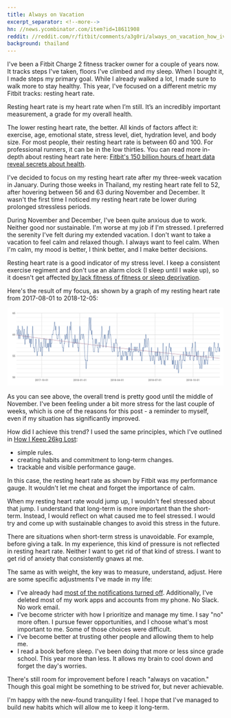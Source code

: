 ```yaml
---
title: Always on Vacation
excerpt_separator: <!--more-->
hn: //news.ycombinator.com/item?id=18611908
reddit: //reddit.com/r/fitbit/comments/a3g0ri/always_on_vacation_how_ive_used_fitbit_charge_2/?
background: thailand
---
```


I've been a Fitbit Charge 2 fitness tracker owner for a couple of years now. It tracks steps I've taken, floors I've climbed and my sleep. When I bought it, I made steps my primary goal. While I already walked a lot, I made sure to walk more to stay healthy. This year, I've focused on a different metric my Fitbit tracks: resting heart rate.

Resting heart rate is my heart rate when I’m still. It’s an incredibly important measurement, a grade for my overall health.

<!--more-->

The lower resting heart rate, the better. All kinds of factors affect it: exercise, age, emotional state, stress level, diet, hydration level, and body size. For most people, their resting heart rate is between 60 and 100. For professional runners, it can be in the low thirties. You can read more in-depth about resting heart rate here: [Fitbit's 150 billion hours of heart data reveal secrets about health](https://finance.yahoo.com/news/exclusive-fitbits-150-billion-hours-heart-data-reveals-secrets-human-health-133124215.html).

I've decided to focus on my resting heart rate after my three-week vacation in January. During those weeks in Thailand, my resting heart rate fell to 52, after hovering between 56 and 63 during November and December. It wasn't the first time I noticed my resting heart rate be lower during prolonged stressless periods.

During November and December, I've been quite anxious due to work. Neither good nor sustainable. I'm worse at my job if I'm stressed. I preferred the serenity I've felt during my extended vacation. I don't want to take a vacation to feel calm and relaxed though. I always want to feel calm. When I'm calm, my mood is better, I think better, and I make better decisions.

Resting heart rate is a good indicator of my stress level. I keep a consistent exercise regiment and don't use an alarm clock (I sleep until I wake up), so it doesn't get affected [by lack fitness of fitness or sleep deprivation](https://blog.fitbit.com/resting-heart-rate/).

Here's the result of my focus, as shown by a graph of my resting heart rate from 2017-08-01 to 2018-12-05:

<div>
  <a href="/assets/images/resting heart rate.png">
    <img src="/assets/images/resting heart rate.png" alt="Resting Heart Rate: 2017-08-01 - 2018-11-03">
  </a>
</div>

As you can see above, the overall trend is pretty good until the middle of November. I've been feeling under a bit more stress for the last couple of weeks, which is one of the reasons for this post - a reminder to myself, even if my situation has significantly improved.

How did I achieve this trend? I used the same principles, which I've outlined in [How I Keep 26kg Lost](/how-i-keep-26kg-lost):

* simple rules.
* creating habits and commitment to long-term changes.
* trackable and visible performance gauge.

In this case, the resting heart rate as shown by Fitbit was my performance gauge. It wouldn't let me cheat and forget the importance of calm.

When my resting heart rate would jump up, I wouldn't feel stressed about that jump. I understand that long-term is more important than the short-term. Instead, I would reflect on what caused me to feel stressed. I would try and come up with sustainable changes to avoid this stress in the future.

There are situations when short-term stress is unavoidable. For example, before giving a talk. In my experience, this kind of pressure is not reflected in resting heart rate. Neither I want to get rid of that kind of stress. I want to get rid of anxiety that consistently gnaws at me.

The same as with weight, the key was to measure, understand, adjust. Here are some specific adjustments I've made in my life:

* I've already had [most of the notifications turned off](/silence). Additionally, I've deleted most of my work apps and accounts from my phone. No Slack. No work email.
* I've become stricter with how I prioritize and manage my time. I say "no" more often. I pursue fewer opportunities, and I choose what's most important to me. Some of those choices were difficult.
* I've become better at trusting other people and allowing them to help me.
* I read a book before sleep. I've been doing that more or less since grade school. This year more than less. It allows my brain to cool down and forget the day's worries.

There's still room for improvement before I reach "always on vacation." Though this goal might be something to be strived for, but never achievable.

I'm happy with the new-found tranquility I feel. I hope that I've managed to build new habits which will allow me to keep it long-term.
